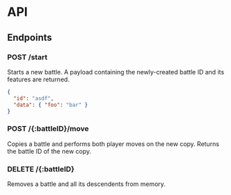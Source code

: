 # API

## Endpoints

### POST /start

Starts a new battle. A payload containing the newly-created battle ID and its
features are returned.

```json
{
  "id": "asdf",
  "data": { "foo": "bar" }
}
```

### POST /{:battleID}/move

Copies a battle and performs both player moves on the new copy. Returns the
battle ID of the new copy.

### DELETE /{:battleID}

Removes a battle and all its descendents from memory.
